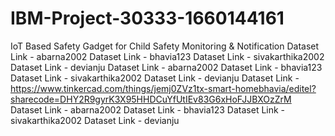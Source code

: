 # IBM-Project-30333-1660144161
IoT Based Safety Gadget for Child Safety Monitoring &amp; Notification
Dataset Link - abarna2002
Dataset Link - bhavia123
Dataset Link - sivakarthika2002
Dataset Link - devianju
Dataset Link - abarna2002
Dataset Link - bhavia123
Dataset Link - sivakarthika2002
Dataset Link - devianju
Dataset Link - https://www.tinkercad.com/things/jemj0ZVz1tx-smart-homebhavia/editel?sharecode=DHY2R9gyrK3X95HHDCuYfUtIEv83G6xHoFJJBXOzZrM
Dataset Link - abarna2002
Dataset Link - bhavia123
Dataset Link - sivakarthika2002
Dataset Link - devianju
